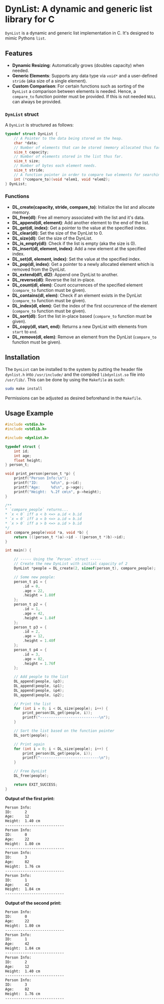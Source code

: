 # DynList: A dynamic and generic list library for C

`DynList` is a dynamic and generic list implementation in C.
It's designed to mimic Pythons `list`.

## Features
- **Dynamic Resizing**: Automatically grows (doubles capacity) when needed.
- **Generic Elements**: Supports any data type via `void*` and a user-defined `stride` (aka size of a single element).
- **Custom Comparison**: For certain functions such as sorting of the `DynList` a comparison between elements is needed. Hence, a `compare_to` function pointer must be provided. If this is not needed `NULL` can always be provided.

### `DynList` struct
A `DynList` is structured as follows:
```C
typedef struct DynList {
    // A Pointer to the data being stored on the heap.
    char *data;
    // Number of elements that can be stored (memory allocated thus far).
    size_t capacity;
    // Number of elements stored in the list thus far.
    size_t size;
    // Number of bytes each element needs.
    size_t stride;
    // A function pointer in order to compare two elements for searching etc..
    int (*compare_to)(void *elem1, void *elem2);
} DynList;
```

### Functions
- **DL_create(capacity, stride, compare_to)**: Initialize the list and allocate memory.
- **DL_free(dl)**: Free all memory associated with the list and it's data.
- **DL_append(dl, element)**: Add another element to the end of the list.
- **DL_get(dl, index)**: Get a pointer to the value at the specified index.
- **DL_clear(dl)**: Set the size of the DynList to 0.
- **DL_size(dl)**: Get the size of the DynList.
- **DL_is_empty(dl)**: Check if the list is empty (aka the size is 0).
- **DL_insert(dl, element, index)**: Add a new element at the specified index.
- **DL_set(dl, element, index)**: Set the value at the specified index.
- **DL_pop(dl, index)**: Get a pointer to a newly allocated element which is removed from the DynList.
- **DL_extend(dl1, dl2)**: Append one DynList to another.
- **DL_reverse(dl)**: Reverse the list in-place.
- **DL_count(dl, elem)**: Count occurrences of the specified element (`compare_to` function must be given).
- **DL_contains(dl, elem)**: Check if an element exists in the DynList (`compare_to` function must be given).
- **DL_index(dl, elem)**: Get the index of the first occurrence of the element (`compare_to` function must be given).
- **DL_sort(dl)**: Sort the list in-place based (`compare_to` function must be given).
- **DL_copy(dl, start, end)**: Returns a new DynList with elements from `start` to `end`.
- **DL_remove(dl, elem)**: Remove an element from the DynList (`compare_to` function must be given).

## Installation
The `DynList` can be installed to the system by putting the header file `dynlist.h` into `/usr/include/` and the compiled `libdynlist.so` file into `/usr/lib/`.
This can be done by using the `Makefile` as such:
```Bash
sudo make install
```
Permissions can be adjusted as desired beforehand in the `Makefile`.

## Usage Example
```C
#include <stdio.h>
#include <stdlib.h>

#include <dynlist.h>

typedef struct {
    int id;
    int age;
    float height;
} person_t;

void print_person(person_t *p) {
    printf("Person Info:\n");
    printf("ID:      %d\n", p->id);
    printf("Age:     %d\n", p->age);
    printf("Height:  %.2f cm\n", p->height);  
}

/**
* `compare_people` returns...
* `x < 0` iff a < b <=> a.id < b.id
* `x = 0` iff a = b <=> a.id = b.id
* `x > 0` iff a > b <=> a.id > b.id
*/
int compare_people(void *a, void *b) {
    return (((person_t *)a)->id - ((person_t *)b)->id);
}

int main() {

    // ----- Using the `Person` struct -----
    // Create the new DynList with initial capacity of 2
    DynList *people = DL_create(2, sizeof(person_t), compare_people);

    // Some new people:
    person_t p1 = {
        .id = 0,
        .age = 22,
        .height = 1.80f
    };
    person_t p2 = {
        .id = 1,
        .age = 42,
        .height = 1.84f
    };
    person_t p3 = {
        .id = 2,
        .age = 12,
        .height = 1.40f
    };
    person_t p4 = {
        .id = 3,
        .age = 82,
        .height = 1.76f
    };

    // Add people to the list
    DL_append(people, &p3);
    DL_append(people, &p1);
    DL_append(people, &p4);
    DL_append(people, &p2);

    // Print the list
    for (int i = 0; i < DL_size(people); i++) {
        print_person(DL_get(people, i));
        printf("---------------------------\n");
    }

    // Sort the list based on the function pointer
    DL_sort(people);

    // Print again
    for (int i = 0; i < DL_size(people); i++) {
        print_person(DL_get(people, i));
        printf("---------------------------\n");
    }

    // Free DynList
    DL_free(people);

    return EXIT_SUCCESS;
}
```

**Output of the first print:**
```Bash
Person Info:
ID:      2
Age:     12
Height:  1.40 cm
---------------------------
Person Info:
ID:      0
Age:     22
Height:  1.80 cm
---------------------------
Person Info:
ID:      3
Age:     82
Height:  1.76 cm
---------------------------
Person Info:
ID:      1
Age:     42
Height:  1.84 cm
---------------------------
```

**Output of the second print:**
```Bash
Person Info:
ID:      0
Age:     22
Height:  1.80 cm
---------------------------
Person Info:
ID:      1
Age:     42
Height:  1.84 cm
---------------------------
Person Info:
ID:      2
Age:     12
Height:  1.40 cm
---------------------------
Person Info:
ID:      3
Age:     82
Height:  1.76 cm
---------------------------
```
